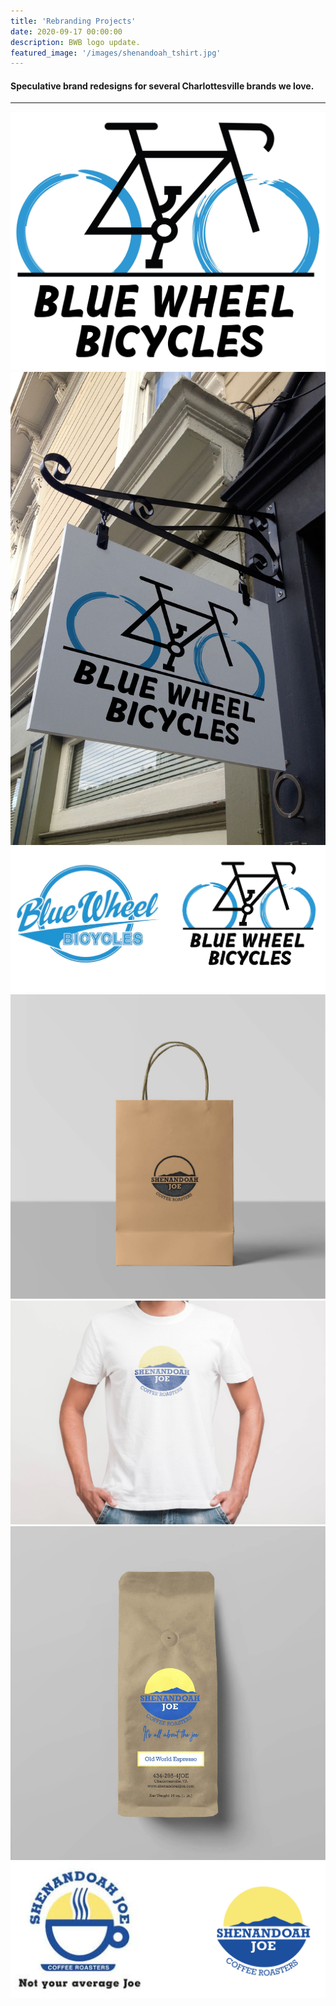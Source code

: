 ```yaml
---
title: 'Rebranding Projects'
date: 2020-09-17 00:00:00
description: BWB logo update.
featured_image: '/images/shenandoah_tshirt.jpg'
---
```

#### Speculative brand redesigns for several Charlottesville brands we love. 
---


<div class="gallery" data-columns="3">
	<img src="/images/bwb_logo.JPG">
	<img src="/images/bwb_sign.jpg">
	<img src="/images/bwb_comparison.JPG">
<div class="gallery" data-columns="3">
	<img src="/images/shenandoah_joe_stamp_bag.jpg">
	<img src="/images/shenandoah_tshirt.jpg">
	<img src="/images/shenandoah_coffee_pouch.jpg">
	<img src="/images/logo_comparison_shen.png">
</div>
</div>
